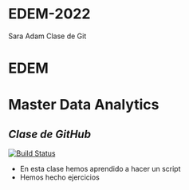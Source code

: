 # EDEM-2022
Sara Adam
Clase de Git </br>
# EDEM
# Master Data Analytics
## _Clase de GitHub_
[![Build Status](https://travis-ci.org/joemccann/dillinger.svg?branch=master)](https://travis-ci.org/joemccann/dillinger)

- En esta clase hemos aprendido a hacer un script
- Hemos hecho ejercicios